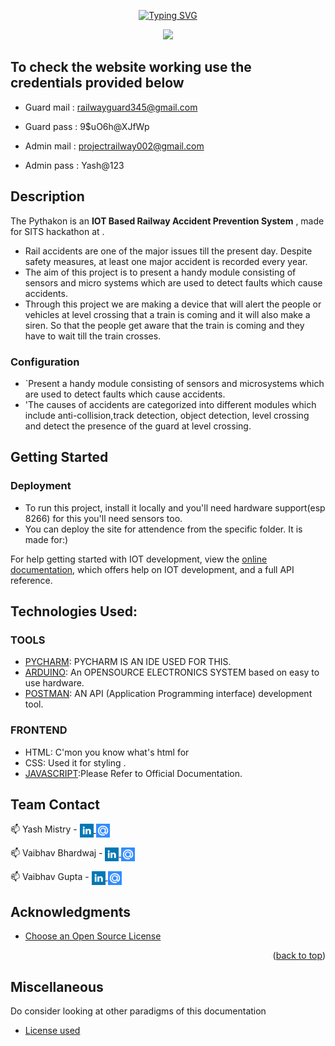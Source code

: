 
<p align="center">
  <a href="https://git.io/typing-svg">
    <img src="https://readme-typing-svg.demolab.com?font=Fira+Code&pause=1000&width=435&lines=Made+For+Hack+AT+SITS+HACKATHON" alt="Typing SVG">
  </a>
</p>

<p align="center">
  <img src="https://user-images.githubusercontent.com/110530263/236652398-3911a400-9534-4d49-9c0d-c694100a1808.jpg" width="400" />
</p>

## To check the website working use the credentials provided below 
- Guard mail : railwayguard345@gmail.com

- Guard pass : 9$uO6h@XJfWp

- Admin mail : projectrailway002@gmail.com

- Admin pass : Yash@123
## Description

The Pythakon is an **IOT Based Railway Accident Prevention System** , made for  SITS hackathon at .
- Rail accidents are one of the major issues till the present day. Despite safety measures, at least one major accident is recorded every year. 
- The aim of this project is to present a handy module consisting of sensors and micro systems which are used to detect faults which cause accidents.
- Through this project we are  making a device that will alert the people or vehicles at level crossing that a train is coming and it will also make a siren. So that the people get aware that the train is coming and
they have to wait till the train crosses.

### Configuration

- `Present a handy module consisting of sensors and microsystems which are used to detect faults which cause accidents.
- 'The causes of accidents are categorized into different modules which include anti-collision,track detection, object detection, level crossing and detect the presence of the guard at level crossing.

## Getting Started

   ### Deployment
- To run this project, install it locally and you'll need hardware support(esp 8266) for this you'll need sensors too.
- You can deploy the site for attendence from the specific folder. It is made for:)
     

For help getting started with IOT development, view the
[online documentation](https://www.internetsociety.org/iot/), which offers help on IOT development, and a full API reference.


##  Technologies Used:

### TOOLS
- [PYCHARM](https://www.jetbrains.com/pycharm/): PYCHARM IS AN IDE USED FOR THIS.
- [ARDUINO](https://dart.dev/): An OPENSOURCE ELECTRONICS SYSTEM based on easy to use hardware.
- [POSTMAN](https://docs.swift.org/swift-book/): AN API (Application Programming interface) development tool.

### FRONTEND
-  HTML: C'mon you know what's html for 
-  CSS:  Used it for styling .
- [JAVASCRIPT](https://developer.mozilla.org/en-US/docs/Web/JavaScript):Please Refer to Official Documentation.

<!-- CONTACT -->
## Team Contact
<p>
📫 Yash Mistry -
<a href="https://www.linkedin.com/in/yash-mistry-98493a225/">
  <img align="center" alt="yash linkedin" width="22px" src="https://raw.githubusercontent.com/edent/SuperTinyIcons/master/images/svg/linkedin.svg" />
</a> 
<a href="mailto:yash.mistry.g43@gmail.com">
  <img align="center" alt="yash's mail" width="22px" src="https://raw.githubusercontent.com/edent/SuperTinyIcons/master/images/svg/mail.svg" />
</a> 
</p>

📫 Vaibhav Bhardwaj -
<a href="https://www.linkedin.com/in/bhardwajvaibhav42">
  <img align="center" alt="yash linkedin" width="22px" src="https://raw.githubusercontent.com/edent/SuperTinyIcons/master/images/svg/linkedin.svg" />
</a> 
<a href="mailto:bhardwajvaibhav186@gmail.com">
  <img align="center" alt="yash's mail" width="22px" src="https://raw.githubusercontent.com/edent/SuperTinyIcons/master/images/svg/mail.svg" />
</a> 
</p>

📫 Vaibhav Gupta -
<a href="https://www.linkedin.com/in/uxvaibhav/">
  <img align="center" alt="yash linkedin" width="22px" src="https://raw.githubusercontent.com/edent/SuperTinyIcons/master/images/svg/linkedin.svg" />
</a> 
<a href="mailto:yash.mistry.g43@gmail.com">
  <img align="center" alt="yash's mail" width="22px" src="https://raw.githubusercontent.com/edent/SuperTinyIcons/master/images/svg/mail.svg" />
</a> 
</p>

<!-- ACKNOWLEDGMENTS -->
## Acknowledgments

* [Choose an Open Source License](https://choosealicense.com)
<p align="right">(<a href="./Description">back to top</a>)</p>  

## Miscellaneous
Do consider looking at other paradigms of this documentation

  - [License used](/LICENSE.txt)
